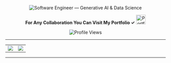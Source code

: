 <div align="center">

<img
  src="https://readme-typing-svg.demolab.com?font=Inter&size=36&duration=1700&pause=800&color=FF1493&center=true&vCenter=true&width=1000&lines=S+O+F+T+W+A+R+E%E2%80%83%E2%80%83E+N+G+I+N+E+E+R;A+I%E2%80%83+E+N+G+I+N+E+E+R+%E2%80%83+S+T+U+D+E+N+T"
  alt="Software Engineer — Generative AI & Data Science"
/>
<p>
  <b>For Any Collaboration You Can Visit My Portfolio ✓</b>
  <a href="https://portfolio-eta-flame-69.vercel.app/">
    <img src="https://cdn-icons-png.flaticon.com/16/7811/7811495.png" alt="Portfolio" width="30"/>
  </a>
</p>

</div>


<p align="center">
  <img src="https://komarev.com/ghpvc/?username=sevenjunebaby&style=flat-square&color=ff69b4" alt="Profile Views"/>
</p>

---

<table>
  <tr>
    <td>
      <img src="https://github-readme-stats.vercel.app/api?username=sevenjunebaby&show_icons=true&theme=tokyonight" />
    </td>
    <td>
      <img src="https://streak-stats.demolab.com?user=sevenjunebaby&theme=tokyonight&border_radius=5" />
    </td>
  </tr>
</table>

---


